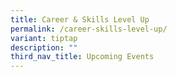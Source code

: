 ```yaml
---
title: Career & Skills Level Up
permalink: /career-skills-level-up/
variant: tiptap
description: ""
third_nav_title: Upcoming Events
---
```

